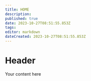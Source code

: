 ```yaml
---
title: HOME
description: 
published: true
date: 2023-10-27T08:51:55.853Z
tags: 
editor: markdown
dateCreated: 2023-10-27T08:51:55.853Z
---
```


# Header
Your content here
